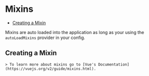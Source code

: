 # Mixins

* [Creating a Mixin](#creating-a-mixin)

Mixins are auto loaded into the application as long as your using the `autoLoadMixins` provider in your config.

<a name="creating-a-mixin"></a>

## Creating a Mixin

    > To learn more about mixins go to [Vue's Documentation](https://vuejs.org/v2/guide/mixins.html).
